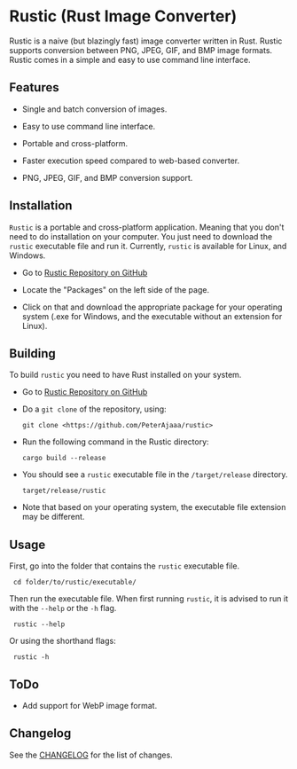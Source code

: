 # Rustic (Rust Image Converter)

Rustic is a naive (but blazingly fast) image converter written in Rust. Rustic supports conversion between PNG, JPEG, GIF, and BMP image formats. Rustic comes in a simple and easy to use command line interface.

## Features

- Single and batch conversion of images.

- Easy to use command line interface.

- Portable and cross-platform.

- Faster execution speed compared to web-based converter.

- PNG, JPEG, GIF, and BMP conversion support.

## Installation

`Rustic` is a portable and cross-platform application. Meaning that you don't need to do installation on your computer. You just need to download the `rustic` executable file and run it. Currently, `rustic` is available for Linux, and Windows.

- Go to [Rustic Repository on GitHub](https://github.com/PeterAjaaa/rustic)

- Locate the "Packages" on the left side of the page.

- Click on that and download the appropriate package for your operating system (.exe for Windows, and the executable without an extension for Linux).

## Building

To build `rustic` you need to have Rust installed on your system.

- Go to [Rustic Repository on GitHub](https://github.com/PeterAjaaa/rustic)

- Do a `git clone` of the repository, using:

      git clone <https://github.com/PeterAjaaa/rustic>

- Run the following command in the Rustic directory:

      cargo build --release

- You should see a `rustic` executable file in the `/target/release` directory.

      target/release/rustic

- Note that based on your operating system, the executable file extension may be different.

## Usage

First, go into the folder that contains the `rustic` executable file.

     cd folder/to/rustic/executable/

Then run the executable file. When first running `rustic`, it is advised to run it with the `--help` or the `-h` flag.

     rustic --help

Or using the shorthand flags:

     rustic -h

## ToDo

- Add support for WebP image format.

## Changelog

See the [CHANGELOG](CHANGELOG.md) for the list of changes.
